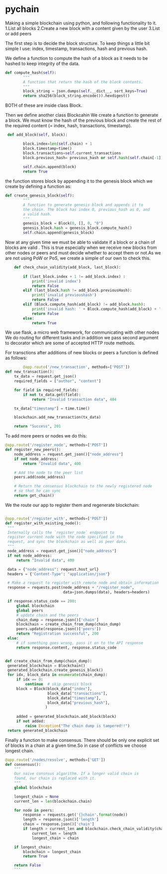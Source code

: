 # pychain
Making a simple blockchain using python, and following functionality to it.
    1.List all blocks
    2.Create a new block with a content given by the user
    3.List or add peers

The first step is to decide the block structure. To keep things a little bit simple I use: index, timestamp, transactions, hash and previous hash.

We define a function to compute the hash of a block as it needs to be hashed to keep integrity of the data.
```Python
def compute_hash(self):
        """
        A function that return the hash of the block contents.
        """
        block_string = json.dumps(self.__dict__, sort_keys=True)
        return sha256(block_string.encode()).hexdigest()
```
BOTH of these are inside class Block.

Then we define another class Blockcahin
We create a function to  generate a block. We must know the hash of the previous block and create the rest of the required content (= index, hash, transactions, timestamp).
```Python
 def add_block(self, block):

        block.index=len(self.chain) + 1
        block.timestamp=time()
        block.transactions=self.current_transactions
        block.previous_hash= previous_hash or self.hash(self.chain[-1])
        
        self.chain.append(block)
        return True
```
the function stores block by appending it to the genesis block which we create by defining a function as:
```Python
def create_genesis_block(self):
        """
        A function to generate genesis block and appends it to
        the chain. The block has index 0, previous_hash as 0, and
        a valid hash.
        """
        genesis_block = Block(0, [], 0, "0")
        genesis_block.hash = genesis_block.compute_hash()
        self.chain.append(genesis_block)
```
Now at any given time we must be able to validate if a block or a chain of blocks are valid . This is true especially when we receive new blocks from other nodes or peers and must decide whether to accept them or not.As we are not using PoW or PoS, we create a simple of our own to check this.
```Python
    def check_chain_validity(add_block, last_block):
    
        if (last_block.index + 1 != add_block.index) :
            print('invalid index')
            return False
        elif (last_block.hash != add_block.previousHash): 
            print('invalid previoushash')
            return False
        elif (Block.compute_hash(add_block) != add_block.hash): 
            print('invalid hash: ' + Block.compute_hash(add_block) + ' ' + add_block.hash)
            return False
        else:
            return True
```

We use flask, a micro web framework, for communicating with other nodes
We do routing for different tasks and in addition we pass second argument to decorator which are some of accepted HTTP route methods.

For transctions after additions of new blocks or peers a  function is defined as follows: 
```Python       
        @app.route('/new_transaction', methods=['POST'])
def new_transaction():
    tx_data = request.get_json()
    required_fields = ["author", "content"]

    for field in required_fields:
        if not tx_data.get(field):
            return "Invalid transaction data", 404

    tx_data["timestamp"] = time.time()

    blockchain.add_new_transaction(tx_data)

    return "Success", 201
```
To add more peers or nodes we do this:
```Python
@app.route('/register_node', methods=['POST'])
def register_new_peers():
    node_address = request.get_json()["node_address"]
    if not node_address:
        return "Invalid data", 400

    # Add the node to the peer list
    peers.add(node_address)

    # Return the consensus blockchain to the newly registered node
    # so that he can sync
    return get_chain()
   ``` 
   We the route our app to register them and regenerate blockchain:
   ```Python
   
@app.route('/register_with', methods=['POST'])
def register_with_existing_node():
    """
    Internally calls the `register_node` endpoint to
    register current node with the node specified in the
    request, and sync the blockchain as well as peer data.
    """
    node_address = request.get_json()["node_address"]
    if not node_address:
        return "Invalid data", 400

    data = {"node_address": request.host_url}
    headers = {'Content-Type': "application/json"}

    # Make a request to register with remote node and obtain information
    response = requests.post(node_address + "/register_node",
                             data=json.dumps(data), headers=headers)

    if response.status_code == 200:
        global blockchain
        global peers
        # update chain and the peers
        chain_dump = response.json()['chain']
        blockchain = create_chain_from_dump(chain_dump)
        peers.update(response.json()['peers'])
        return "Registration successful", 200
    else:
        # if something goes wrong, pass it on to the API response
        return response.content, response.status_code


def create_chain_from_dump(chain_dump):
    generated_blockchain = Blockchain()
    generated_blockchain.create_genesis_block()
    for idx, block_data in enumerate(chain_dump):
        if idx == 0:
            continue  # skip genesis block
        block = Block(block_data["index"],
                      block_data["transactions"],
                      block_data["timestamp"],
                      block_data["previous_hash"],
                     )
        
        added = generated_blockchain.add_block(block)
        if not added:
            raise Exception("The chain dump is tampered!!")
    return generated_blockchain
```
Finally a function to make consensus. There should be only one explicit set of blocks in a chain at a given time.So in case of conflicts we choose longest chain.
```Python
@app.route('/nodes/resolve', methods=['GET'])
def consensus():
    """
    Our naive consnsus algorithm. If a longer valid chain is
    found, our chain is replaced with it.
    """
    global blockchain

    longest_chain = None
    current_len = len(blockchain.chain)

    for node in peers:
        response = requests.get('{}chain'.format(node))
        length = response.json()['length']
        chain = response.json()['chain']
        if length > current_len and blockchain.check_chain_validity(chain):
            current_len = length
            longest_chain = chain

    if longest_chain:
        blockchain = longest_chain
        return True

    return False
    ```
